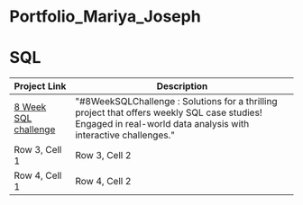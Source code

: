 # Portfolio_Mariya_Joseph

<h1><a name="sql">SQL</a></h1>

| Project Link | Description |
| ------------ | ------------| 
| <a href="https://github.com/Mariyajoseph24/8_Week_SQL_challenge">8 Week SQL challenge</a><br> | "#8WeekSQLChallenge : Solutions for a thrilling project that offers weekly SQL case studies! Engaged in real-world data analysis with interactive challenges." | 
| Row 3, Cell 1 | Row 3, Cell 2 | 
| Row 4, Cell 1 | Row 4, Cell 2 | 
